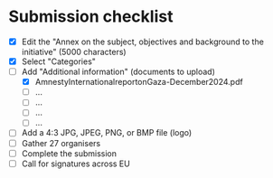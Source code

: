 # Submission checklist

- [x] Edit the "Annex on the subject, objectives and background to the initiative" (5000 characters)
- [x] Select "Categories"
- [ ] Add "Additional information" (documents to upload)
  - [x] AmnestyInternationalreportonGaza-December2024.pdf
  - [ ] ...
  - [ ] ...
  - [ ] ...
  - [ ] ...
- [ ] Add a 4:3 JPG, JPEG, PNG, or BMP file (logo)
- [ ] Gather 27 organisers
- [ ] Complete the submission
- [ ] Call for signatures across EU